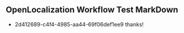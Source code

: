 ## OpenLocalization Workflow Test MarkDown
* 2d412689-c4f4-4985-aa44-69f06def1ee9 thanks!

<!--HONumber=Jul16_HO4-->


